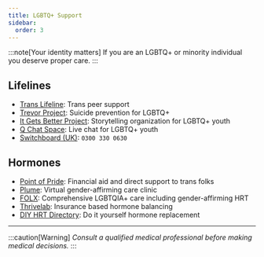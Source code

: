 ```yaml
---
title: LGBTQ+ Support
sidebar:
  order: 3
---
```


:::note[Your identity matters]
If you are an LGBTQ+ or minority individual you deserve proper care.
:::

## Lifelines
- [Trans Lifeline](https://translifeline.org): Trans peer support
- [Trevor Project](https://www.thetrevorproject.org): Suicide prevention for LGBTQ+
- [It Gets Better Project](https://itgetsbetter.org): Storytelling organization for LGBTQ+ youth
- [Q Chat Space](https://qchatspace.org): Live chat for LGBTQ+ youth
- [Switchboard (UK)](https://switchboard.lgbt): `0300 330 0630`

## Hormones
- [Point of Pride](https://www.pointofpride.org): Financial aid and direct support to trans folks
- [Plume](https://getplume.co): Virtual gender-affirming care clinic
- [FOLX](https://www.folxhealth.com/gender-affirming-care): Comprehensive LGBTQIA+ care including gender-affirming HRT
- [Thrivelab](https://www.thrivelab.com/use-your-health-insurance-benefits): Insurance based hormone balancing
- [DIY HRT Directory](https://diyhrt.wiki): Do it yourself hormone replacement
---

:::caution[Warning]
_Consult a qualified medical professional before making medical decisions._
:::

<style>
  #_top {
    background-image: linear-gradient(120deg,var(--mauve),var(--peach));
    background-clip: text;
    color: transparent;
  }
</style>

